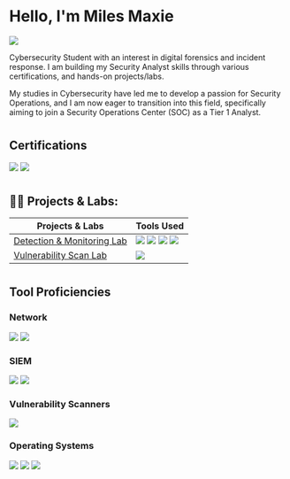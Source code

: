 # Hello, I'm Miles Maxie 
<a href="https://www.linkedin.com/in/miles-maxie-84b313299/"><img src="https://img.shields.io/badge/-LinkedIn-0072b1?&style=for-thebadge&logo=linkedin&logoColor=white" /></a>


Cybersecurity Student with an interest in digital forensics and incident response. I am building my Security Analyst skills through various certifications, and hands-on projects/labs.	


My studies in Cybersecurity have led me to develop a passion for Security Operations, and I am now eager to transition into this field, specifically aiming to join a Security Operations Center (SOC) as a Tier 1 Analyst.
#

## Certifications

<div>
<img src="https://img.shields.io/badge/-Security%2B-FF0000?&style=for-thebadge&logo=CompTIA&logoColor=white" /> <img src="https://img.shields.io/badge/-Google%20IT%20Support-4285F4?&style=for-thebadge&logo=google&logoColor=white" /> 
</div>

#
<h2>👨‍💻 Projects & Labs:</h2>

| Projects & Labs                                      | Tools Used      |
|-----------------------------------------------|----------------------------|
|  [Detection & Monitoring Lab](https://github.com/Myles0813/Active-Directory-Lab)   | <img src="https://img.shields.io/badge/-Splunk-000000?style=for-thebadge&logo=Splunk&logoColor=00B4AB" /> <img src="https://img.shields.io/badge/-Sysmon-000000?style=for-thebadge&logo=Windows&logoColor=0078D6" />  <img src="https://img.shields.io/badge/-Kali Linux-557C94?&style=for-thebadge&logo=Kali Linux&logoColor=white" /> <img src="https://img.shields.io/badge/-Active Directory-0052cc?&style=for-thebadge&logo=Active Directory&logoColor=white" />
|  [Vulnerability Scan Lab](https://github.com/Myles0813/Vulnerability-Scan-and-Remediation/blob/main/README.md)  |<img src="https://img.shields.io/badge/-Nessus-000000?&style=for-thebadge&logo=Nessus&logoColor=white" />
#


## Tool Proficiencies
 


### Network
<div>
    <img src="https://img.shields.io/badge/-Wireshark-1679A7?&style=forthe-badge&logo=Wireshark&logoColor=white" />
    <img src="https://img.shields.io/badge/-Snort-FF5733?&style=for-thebadge&logo=Snort&logoColor=white" />
</div>


### SIEM
<div>
    <img src="https://img.shields.io/badge/-Microsoft_Sentinel-0078D4?&style=forthebadge&logo=Microsoft&logoColor=white" />
    <img src="https://img.shields.io/badge/-Splunk-000000?&style=for-thebadge&logo=Splunk&logoColor=white" />
</div>

### Vulnerability Scanners
<div>
   <img src="https://img.shields.io/badge/-Nessus-000000?&style=for-thebadge&logo=Nessus&logoColor=white" />
</div>

### Operating Systems
<div>
    <img src="https://img.shields.io/badge/-Linux-000000?&style=for-thebadge&logo=Linux&logoColor=white" />
    <img src="https://img.shields.io/badge/-Windows-0078D6?&style=for-thebadge&logo=Windows&logoColor=white" />
    <img src="https://img.shields.io/badge/-macOS-000000?&style=for-thebadge&logo=Apple&logoColor=white" />
</div>
